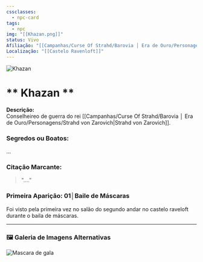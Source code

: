 ```yaml
---
cssclasses:
  - npc-card
tags:
  - npc
img: "[[Khazan.png]]"
status: Vivo
Afiliação: "[[Campanhas/Curse Of Strahd/Barovia │ Era de Ouro/Personagens/Strahd von Zarovich|Strahd von Zarovich]]"
Localização: "[[Castelo Ravenloft]]"
---
```


<img src="Khazan.png" alt="Khazan" />

# ** Khazan **

**Descrição:**  
Conselheireo de guerra do rei [[Campanhas/Curse Of Strahd/Barovia │ Era de Ouro/Personagens/Strahd von Zarovich|Strahd von Zarovich]].

### **Segredos ou Boatos:**  
...

### **Citação Marcante:**  
> "...."

### **Primeira Aparição:** 01│Baile de Máscaras
Foi visto pela primeira vez no salão do segundo andar no castelo raveloft durante o baila de máscaras.


---

### 🖼️ **Galeria de Imagens Alternativas**

<div class="npc-gallery">
    <img src="Khazan.png" alt="Mascara de gala" />
</div>

